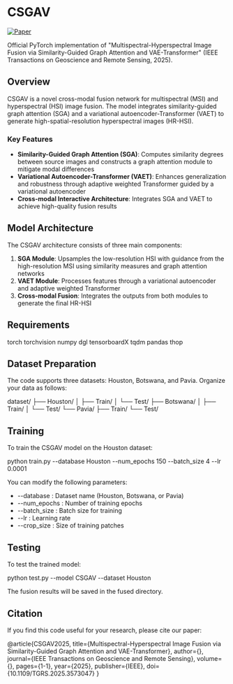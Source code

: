 # CSGAV

[![Paper](https://img.shields.io/badge/Paper-IEEE%20TGRS-blue)](https://doi.org/10.1109/TGRS.2025.3573047)

Official PyTorch implementation of "Multispectral-Hyperspectral Image Fusion via Similarity-Guided Graph Attention and VAE-Transformer" (IEEE Transactions on Geoscience and Remote Sensing, 2025).

## Overview

CSGAV is a novel cross-modal fusion network for multispectral (MSI) and hyperspectral (HSI) image fusion. The model integrates similarity-guided graph attention (SGA) and a variational autoencoder-Transformer (VAET) to generate high-spatial-resolution hyperspectral images (HR-HSI).

### Key Features

- **Similarity-Guided Graph Attention (SGA)**: Computes similarity degrees between source images and constructs a graph attention module to mitigate modal differences
- **Variational Autoencoder-Transformer (VAET)**: Enhances generalization and robustness through adaptive weighted Transformer guided by a variational autoencoder
- **Cross-modal Interactive Architecture**: Integrates SGA and VAET to achieve high-quality fusion results

## Model Architecture

The CSGAV architecture consists of three main components:

1. **SGA Module**: Upsamples the low-resolution HSI with guidance from the high-resolution MSI using similarity measures and graph attention networks
2. **VAET Module**: Processes features through a variational autoencoder and adaptive weighted Transformer
3. **Cross-modal Fusion**: Integrates the outputs from both modules to generate the final HR-HSI

## Requirements

torch
torchvision
numpy
dgl
tensorboardX
tqdm
pandas
thop

## Dataset Preparation
The code supports three datasets: Houston, Botswana, and Pavia. Organize your data as follows:

dataset/
├── Houston/
│   ├── Train/
│   └── Test/
├── Botswana/
│   ├── Train/
│   └── Test/
└── Pavia/
    ├── Train/
    └── Test/

## Training
To train the CSGAV model on the Houston dataset:

python train.py --database Houston --num_epochs 150 --batch_size 4 --lr 0.0001

You can modify the following parameters:

- --database : Dataset name (Houston, Botswana, or Pavia)
- --num_epochs : Number of training epochs
- --batch_size : Batch size for training
- --lr : Learning rate
- --crop_size : Size of training patches

## Testing
To test the trained model:

python test.py --model CSGAV --dataset Houston

The fusion results will be saved in the fused directory.

## Citation
If you find this code useful for your research, please cite our paper:

@article{CSGAV2025,
  title={Multispectral-Hyperspectral Image Fusion via Similarity-Guided Graph Attention and VAE-Transformer},
  author={},
  journal={IEEE Transactions on Geoscience and Remote Sensing},
  volume={},
  pages={1-1},
  year={2025},
  publisher={IEEE},
  doi={10.1109/TGRS.2025.3573047}
}